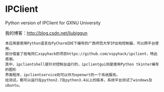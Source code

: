 # IPClient
Python version of IPClient for GXNU University

我的博客：http://blog.csdn.net/liubiggun

    本应用是使用Python语言在PyCharmIDE下编写的广西师范大学IP出校控制器，可以跨平台使用。
    部分借鉴了桂电同仁xspyhack的项目https://github.com/xspyhack/ipclient，特此感谢。
    其中，ipclientshell是针对控制台运行的，ipclientgui则是使用Python tkinter编写的图形
    界面程序，ipclientservice则可以作为openwrt的一个系统服务。
    经测试，都可以运行在python2.7及python3.4以上的版本，系统平台测试了windows及ubuntu。

